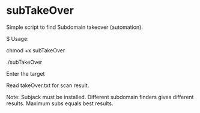 # subTakeOver
Simple script to find Subdomain takeover (automation).

$ Usage: 

  chmod +x subTakeOver
  
  ./subTakeOver

  Enter the target
  
  Read takeOver.txt for scan result.

Note: Subjack must be installed.
Different subdomain finders gives different results.
Maximum subs equals best results.
